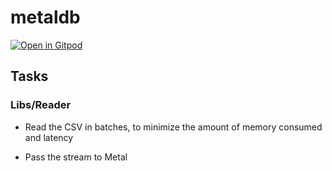 # metaldb

[![Open in Gitpod](https://gitpod.io/button/open-in-gitpod.svg)](https://gitpod.io/#https://github.com/mattpaletta/metaldb)

## Tasks
### Libs/Reader
* Read the CSV in batches, to minimize the amount of memory consumed and latency

* Pass the stream to Metal
